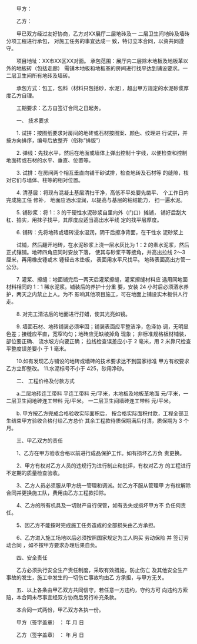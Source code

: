 
 


　　甲方：


　　乙方：


　　甲已双方经过友好协商，乙方对XX展厅二层地砖及一 二层卫生间地砖及墙砖分项工程进行承包， 对施工任务的事宜达成一 致，特订立本合同，以资共同遵守。


　　项目地址：XX市XX区XX对面。 承包范围：展厅内二层除木地板及地板革以外的地板砖（包括走廊） 需铺木地板和地板革的房间进行找平达到铺设要求。一二层卫生间所有地砖及墙砖。


　　承包方式：包工，包料（材料只包括砂，水泥），超出甲方规定的水泥砂浆厚度乙方自理。


　　工期要求：乙方自签订合同之日起务。


　　一、 技术要求 



　　1. 试拼：按图纸要求对房间的地砖或石材按图案、颜色、纹理进 行试拼，并按方向排序，编号后放整齐（俗称“排版”）


　　2. 弹线：先找水平，然后在地面或墙体上弹出控制十字线，以便检查和控制地面砖或石材的水平、垂直、位置等。


　　3. 试排：在房间两个相互垂直向铺干砂试排，检查地砖及石材等 的缝隙，核对它们与墙体、柱等的相对位置。


　　4. 清基层：将现有混凝土基层清扫干净，高低不平处要先凿平、 个工作日内完成施工任 修补， 地面应洒水湿润，以提高与基层的粘结能力， 扫一遍水泥。


　　5. 铺砂浆：将 1：3 的干硬性水泥砂浆自里向外（门口）摊铺， 铺好后刮大杠、拍实，用抹子找平，其厚度应适当高出水平线 定的找平层厚度。


　　6. 铺砖：先将地砖或墙砖浸水湿润，阴干后擦净背面，在干性水 泥砂浆上


　　试铺，然后翻开地砖，在水泥砂浆上浇一层水灰比为 1：2 的素水泥浆，然后正式镶铺。地砖四角应同时安放下落， 使其与砂浆平等接角，并高出拉线 2～3 厘米，再用橡皮锤或木 锤轻击木垫板， 表面用水平尺找平。 地砖表面高出方管一公分。


　　7. 灌浆、擦缝：地面铺完后一两天后灌浆擦缝，灌浆擦缝材料应 选用同地面材料相同的 1：1 稀水泥浆。铺装后的养护十分重 要，安装 24 小时后必须洒水养护，两天之内禁止上人。为不 影响其他项目施工，可在地面上铺设实木板供人行走。


　　8. 对完工清洁后的地面进行打蜡，使其光亮如镜。


　　9. 墙面石材、地砖铺装必须牢固；铺装表面应平整洁净，色泽协 调，无明显色差；接缝应平直，宽窄均匀；地砖应无缺棱掉角 现象； 非标准规格板材铺装， 部位要正确、 流水坡方向要正确； 拉线检查误差应小于 2 毫米，用 2 米靠尺检查平整度误差要小 于 1 毫米。


　　10.如有发现乙方铺设的地砖或墙砖的技术要求达不到国家标准 甲方有权要求乙方立即整改。 11.水泥标号不小于 425，砂用净砂。


　　二、 工程价格及付款方式


　　a.二层地砖连工带料        平连工带料        元/平米，木地板及地板革地面        元/平米，一二层卫生间地砖连工带料        元/平米。 一二层卫生间墙砖连工带料         元/平米。


　　b. 甲方按乙方完成合格验收实际面积后， 按合格实际面积付款，工程全部卫生结束甲方验收合格付给乙方总价 其余工程款待质保期满后付清，质保期为 3 个月。


　　三、甲乙双方的责任


　　1、乙方在甲方验收合格以前进行成品保护工作。如有损坏乙方负 责更换。 



　　2、甲方有权对乙方人员的违规行为进行制止和批评，有权对乙方 的工程进行不定期的质量检查验收。 



　　3、乙方人员必须服从甲方统一管理和调派。如乙方不服从管理甲 方有权解除合同并更换施工队，费用由乙方工程款扣除。


　　4、乙方的所有机具及一切财产自行保管，如有丢失或损坏甲方不 负任何责任。 



　　5、因乙方不能按时完成施工任务造成的全部损失由乙方承担。 



　　6、乙方进入施工场地以后必须按照国家规定为工人购买
劳动保险
 并
签订劳动合同
，如不按甲方要求办理后果自负。


　　四、安全责任


　　乙方必须执行安全生产责任制度，采取有效措施，防止伤亡 及其他安全生产事故的发生，施工中发生的一切伤亡事故均由乙 方承担，与甲方无关。


　　五、以上各条由甲乙双方共同信守，若任意一方违约，守约方可 向违约方索赔，本合同未尽事宜经双方协商后另行补充条款。


　　本合同一式两份，甲乙双方各执一份。


　　甲方（签字盖章） ：                                                         年     月     日


　　乙方（签字盖章） ：                                                         年     月     日
 


 

 
 
 
 
 
  


  
 

  


  


  
 
 
 
 

